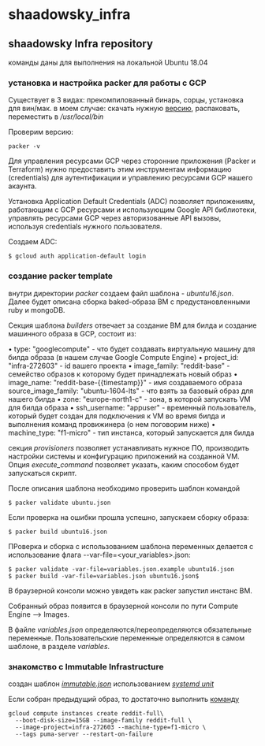 # shaadowsky_infra

## shaadowsky Infra repository

команды даны для выполнения на локальной Ubuntu 18.04

### установка и настройка packer для работы с GCP

Существует в 3 видах: прекомпилованный бинарь, сорцы, установка для вин/мак.
в моем случае: скачать нужную [версию](https://packer.io/downloads.html), распаковать, переместить в _/usr/local/bin_

Проверим версию:

```
packer -v
```

Для управления ресурсами GCP через сторонние приложения (Packer и Terraform) нужно предоставить этим инструментам информацию (credentials) для аутентификации и управлению ресурсами GCP нашего акаунта.

Установка Application Default Credentials (ADC) позволяет приложениям, работающим с GCP ресурсами и использующим Google API библиотеки, управлять ресурсами GCP через авторизованные API вызовы, используя credentials нужного пользователя.

Создаем АDC:

```
$ gcloud auth application-default login
```

### создание packer template

внутри директории _packer_ создаем файл шаблона - _ubuntu16.json_. Далее будет описана сборка baked-образа ВМ с предустановленными ruby и mongoDB.

Секция шаблона _builders_ отвечает за создание ВМ для билда и создание машинного образа в GCP, состоит из:

• type: "googlecompute" - что будет создавать виртуальную
машину для билда образа (в нашем случае Google Compute
Engine)
• project_id: "infra-272603" - id вашего проекта
• image_family: "reddit-base" - семейство образов к которому
будет принадлежать новый образ
• image_name: "reddit-base-{{timestamp}}" - имя создаваемого
образа
source_image_family: "ubuntu-1604-lts" - что взять за базовый
образ для нашего билда
• zone: "europe-north1-c" - зона, в которой запускать VM для
билда образа
• ssh_username: "appuser" - временный пользователь, который
будет создан для подключения к VM во время билда и
выполнения команд провижинера (о нем поговорим ниже)
• machine_type: "f1-micro" - тип инстанса, который запускается
для билда

секция _provisioners_ позволяет устанавливать нужное ПО, производить настройки системы и конфигурацию приложений на созданной VM.  Опция _execute_command_ позволяет указать, каким способом будет запускаться скрипт.

После описания шаблона необходимо проверить шаблон командой

```
$ packer validate ubuntu.json
```

Если проверка на ошибки прошла успешно, запускаем сборку образа:

```
$ packer build ubuntu16.json
```

ПРоверка и сборка с использованием шаблона переменных делается с использование флага --var-file=<your_variables>.json:

```
$ packer validate -var-file=variables.json.example ubuntu16.json
$ packer build -var-file=variables.json ubuntu16.json$
```

В браузерной консоли можно увидеть как packer запустил инстанс ВМ.

Собранный образ появится в браузерной консоли по пути Compute Engine --> Images.

В файле _variables.json_ определяются/переопределяются обязательные переменные. Пользовательские переменные определяются в самом шаблоне, в разделе _variables_.

### знакомство с Immutable Infrastructure

создан шаблон _[immutable.json](packer/immutable.json)_ использованием _[systemd unit](packer/files/puma.service)_

Если собран предыдущий образ, то достаточно выполнить [команду](config-scripts/create-reddit-vm.sh)

```
gcloud compute instances create reddit-full\
  --boot-disk-size=15GB --image-family reddit-full \
  --image-project=infra-272603 --machine-type=f1-micro \
  --tags puma-server --restart-on-failure
```
